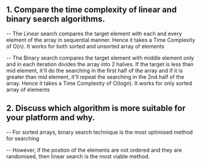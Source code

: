 ## 1. Compare the time complexity of linear and binary search algorithms.

-- The Linear search compares the target element with each and every element of the array in sequential manner. Hence it takes a Time Complexity of O(n). It works for both sorted and unsorted array of elements

-- The Binary search compares the target element with middle element only and in each iteration divides the array into 2 halves. If the target is less than mid element, it'll do the searching in the first half of the array and if it is greater than mid element, it'll repeat the searching in the 2nd half of the array. Hence it takes a Time Complexity of O(logn). It works for only sorted array of elements

## 2. Discuss which algorithm is more suitable for your platform and why.

-- For sorted arrays, binary search technique is the most optimised method for searching

-- However, if the postion of the elements are not ordered and they are randomised, then linear search is the most viable method.